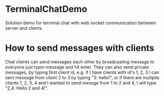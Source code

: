 # TerminalChatDemo
Solution demo for terminal chat with web socket communication between server and clients.

# How to send messages with clients

Chat clients can send messages each other by broadcasting message to everyone just typin message and hit enter.
They can also send private messages, by typing first client id, e.g. if I have clients with id's 1, 2, 3 I can sent message from client 2 to 3
by typing "3: hello!", or if there are multpile clients 1, 2, 3, 4 and I wanted to send messge from 1 to 2 and 4, I will type "2,4: Hello 2 and 4!".
